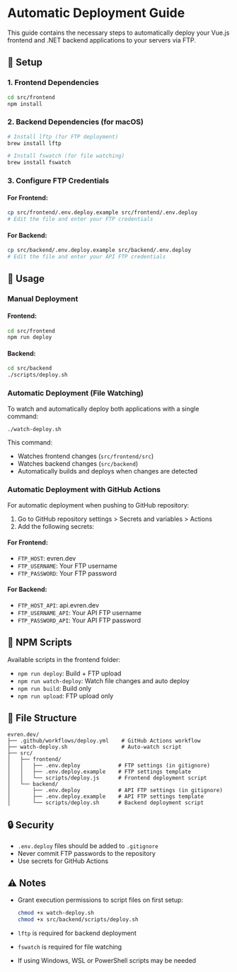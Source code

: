 # Automatic Deployment Guide

This guide contains the necessary steps to automatically deploy your Vue.js frontend and .NET backend applications to your servers via FTP.

## 🚀 Setup

### 1. Frontend Dependencies

```bash
cd src/frontend
npm install
```

### 2. Backend Dependencies (for macOS)

```bash
# Install lftp (for FTP deployment)
brew install lftp

# Install fswatch (for file watching)
brew install fswatch
```

### 3. Configure FTP Credentials

#### For Frontend:

```bash
cp src/frontend/.env.deploy.example src/frontend/.env.deploy
# Edit the file and enter your FTP credentials
```

#### For Backend:

```bash
cp src/backend/.env.deploy.example src/backend/.env.deploy
# Edit the file and enter your API FTP credentials
```

## 📝 Usage

### Manual Deployment

#### Frontend:

```bash
cd src/frontend
npm run deploy
```

#### Backend:

```bash
cd src/backend
./scripts/deploy.sh
```

### Automatic Deployment (File Watching)

To watch and automatically deploy both applications with a single command:

```bash
./watch-deploy.sh
```

This command:

- Watches frontend changes (`src/frontend/src`)
- Watches backend changes (`src/backend`)
- Automatically builds and deploys when changes are detected

### Automatic Deployment with GitHub Actions

For automatic deployment when pushing to GitHub repository:

1. Go to GitHub repository settings > Secrets and variables > Actions
2. Add the following secrets:

#### For Frontend:

- `FTP_HOST`: evren.dev
- `FTP_USERNAME`: Your FTP username
- `FTP_PASSWORD`: Your FTP password

#### For Backend:

- `FTP_HOST_API`: api.evren.dev
- `FTP_USERNAME_API`: Your API FTP username
- `FTP_PASSWORD_API`: Your API FTP password

## 🔧 NPM Scripts

Available scripts in the frontend folder:

- `npm run deploy`: Build + FTP upload
- `npm run watch-deploy`: Watch file changes and auto deploy
- `npm run build`: Build only
- `npm run upload`: FTP upload only

## 📁 File Structure

```
evren.dev/
├── .github/workflows/deploy.yml    # GitHub Actions workflow
├── watch-deploy.sh                 # Auto-watch script
├── src/
│   ├── frontend/
│   │   ├── .env.deploy            # FTP settings (in gitignore)
│   │   ├── .env.deploy.example    # FTP settings template
│   │   └── scripts/deploy.js      # Frontend deployment script
│   └── backend/
│       ├── .env.deploy            # API FTP settings (in gitignore)
│       ├── .env.deploy.example    # API FTP settings template
│       └── scripts/deploy.sh      # Backend deployment script
```

## 🔒 Security

- `.env.deploy` files should be added to `.gitignore`
- Never commit FTP passwords to the repository
- Use secrets for GitHub Actions

## ⚠️ Notes

- Grant execution permissions to script files on first setup:

  ```bash
  chmod +x watch-deploy.sh
  chmod +x src/backend/scripts/deploy.sh
  ```

- `lftp` is required for backend deployment
- `fswatch` is required for file watching
- If using Windows, WSL or PowerShell scripts may be needed
